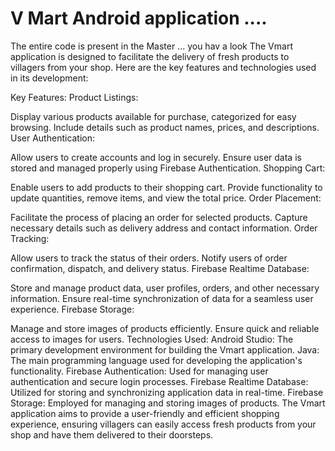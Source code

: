 # V Mart Android application ....
The entire code is present in the Master ...
you hav a look 
The Vmart application is designed to facilitate the delivery of fresh products to villagers from your shop. Here are the key features and technologies used in its development:

Key Features:
Product Listings:

Display various products available for purchase, categorized for easy browsing.
Include details such as product names, prices, and descriptions.
User Authentication:

Allow users to create accounts and log in securely.
Ensure user data is stored and managed properly using Firebase Authentication.
Shopping Cart:

Enable users to add products to their shopping cart.
Provide functionality to update quantities, remove items, and view the total price.
Order Placement:

Facilitate the process of placing an order for selected products.
Capture necessary details such as delivery address and contact information.
Order Tracking:

Allow users to track the status of their orders.
Notify users of order confirmation, dispatch, and delivery status.
Firebase Realtime Database:

Store and manage product data, user profiles, orders, and other necessary information.
Ensure real-time synchronization of data for a seamless user experience.
Firebase Storage:

Manage and store images of products efficiently.
Ensure quick and reliable access to images for users.
Technologies Used:
Android Studio: The primary development environment for building the Vmart application.
Java: The main programming language used for developing the application's functionality.
Firebase Authentication: Used for managing user authentication and secure login processes.
Firebase Realtime Database: Utilized for storing and synchronizing application data in real-time.
Firebase Storage: Employed for managing and storing images of products.
The Vmart application aims to provide a user-friendly and efficient shopping experience, ensuring villagers can easily access fresh products from your shop and have them delivered to their doorsteps.








